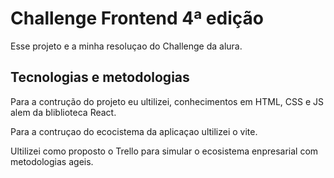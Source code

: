 # Challenge Frontend 4ª edição

Esse projeto e a minha resoluçao do Challenge da alura.

## Tecnologias e metodologias

Para a contrução do projeto eu ultilizei, conhecimentos em HTML, CSS e JS alem da bliblioteca React.

Para a contruçao do ecocistema da aplicaçao ultilizei o vite.

Ultilizei como proposto o Trello para simular o ecosistema enpresarial com metodologias ageis.
